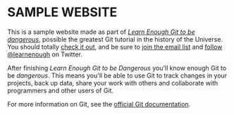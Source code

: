 # SAMPLE WEBSITE

This is a sample website made as part of [*Learn Enough Git to be dangerous*](http://learnenough/git-tutorial), possible the greatest Git tutorial in the history of the Universe. You should totally [check it out](http://learnenough/git-tutorial), and be sure to [join the email list](http://learnenough.com/#email_list) and [follow @learnenough](http://twitter.com/learnenough) on Twitter.

After finishing *Learn Enough Git to be Dangerous* you'll know enough Git to be *dangerous*. This means you'll be able to use Git to track changes in your projects, back up data, share your work with others and collaborate with programmers and other users of Git.

For more information on Git, see the
[official Git documentation](https://git-scm.com/).
